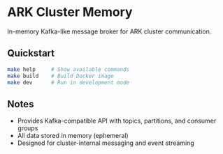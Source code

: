 # ARK Cluster Memory

In-memory Kafka-like message broker for ARK cluster communication.

## Quickstart
```bash
make help     # Show available commands
make build    # Build Docker image
make dev      # Run in development mode
```

## Notes
- Provides Kafka-compatible API with topics, partitions, and consumer groups
- All data stored in memory (ephemeral)
- Designed for cluster-internal messaging and event streaming